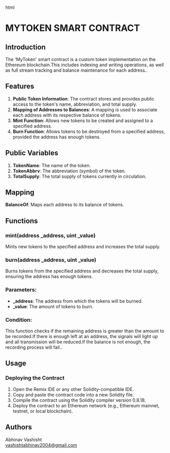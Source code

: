 html
<h1>MYTOKEN SMART CONTRACT</h1>

<h2>Introduction</h2>
<p>
    The 'MyToken' smart contract is a custom token implementation on the Ethereum blockchain.This includes indexing and writing operations, as well as full stream tracking and balance maintenance for each address..
</p>

<h2>Features</h2>
<ol>
    <li><b>Public Token Information</b>: The contract stores and provides public access to the token's name, abbreviation, and total supply.</li>
    <li><b>Mapping of Addresses to Balances</b>: A mapping is used to associate each address with its respective balance of tokens.</li>
    <li><b>Mint Function</b>: Allows new tokens to be created and assigned to a specified address.</li>
    <li><b>Burn Function</b>: Allows tokens to be destroyed from a specified address, provided the address has enough tokens.</li>
</ol>

<h2>Public Variables</h2>
<ol>
    <li><b>TokenName</b>: The name of the token.</li>
    <li><b>TokenAbbrv</b>: The abbreviation (symbol) of the token.</li>
    <li><b>TotalSupply</b>: The total supply of tokens currently in circulation.</li>
</ol>

<h2>Mapping</h2>
<p><b>BalanceOf</b>: Maps each address to its balance of tokens.</p>

<h2>Functions</h2>
<h3>mint(address _address, uint _value)</h3>
<p>
    Mints new tokens to the specified address and increases the total supply.
</p>

<h3>burn(address _address, uint _value)</h3>
<p>
    Burns tokens from the specified address and decreases the total supply, ensuring the address has enough tokens.
</p>

<h3>Parameters:</h3>
<ul>
    <li><b>_address</b>: The address from which the tokens will be burned.</li>
    <li><b>_value</b>: The amount of tokens to burn.</li>
</ul>

<h3>Condition:</h3>
<p>
    This function checks if the remaining address is greater than the amount to be recorded.If there is enough left at an address, the signals will light up and all transmission will be reduced.If the balance is not enough, the recording process will fail..
</p>

<h2>Usage</h2>
<h3>Deploying the Contract</h3>
<ol>
    <li>Open the Remix IDE or any other Solidity-compatible IDE.</li>
    <li>Copy and paste the contract code into a new Solidity file.</li>
    <li>Compile the contract using the Solidity compiler version 0.8.18.</li>
    <li>Deploy the contract to an Ethereum network (e.g., Ethereum mainnet, testnet, or local blockchain).</li>
</ol>
<h2>Authors</h2>

Abhinav Vashisht
<br>vashishtabhinav2004@gmail.com</br>
</body>
</html>
